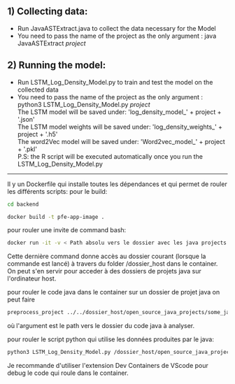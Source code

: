 ## 1) Collecting data:

* Run JavaASTExtract.java to collect the data necessary for the Model <br> 
* You need to pass the name of the project as the only argument : java JavaASTExtract _project_

## 2) Running the model:
* Run LSTM_Log_Density_Model.py to train and test the model on the collected data <br> 
* You need to pass the name of the project as the only argument : python3 LSTM_Log_Density_Model.py _project_  <br> 
The LSTM model will be saved under: 'log_density_model_' + project + '.json' <br>
The LSTM model weights will be saved under: 'log_density_weights_' + project + '.h5' <br>
The word2Vec model will be saved under: 'Word2vec_model_' + project + '.pkl' <br>
P.S: the R script will be executed automatically once you run the LSTM_Log_Density_Model.py

-------------------------

Il y un Dockerfile qui installe toutes les dépendances et qui permet de rouler les différents scripts:
pour le build:

```sh
cd backend
```

```sh
docker build -t pfe-app-image .
```

pour rouler une invite de command bash:
```sh
docker run -it -v < Path absolu vers le dossier avec les java projects >:/dossier_host -p 8080:8080 pfe-app-image /usr/bin/bash
```

Cette dernière command donne accès au dossier courant (lorsque la commande est lancé) à travers du folder /dossier_host
dans le container. On peut s'en servir pour acceder à des dossiers de projets java sur l'ordinateur host.

pour rouler le code java dans le container sur un dossier de projet java on peut faire
```sh
preprocess_project ../../dossier_host/open_source_java_projects/some_java_project_folder
```
où l'argument est le path vers le dossier du code java à analyser.

pour rouler le script python qui utilise les données produites par le java:
```sh
python3 LSTM_Log_Density_Model.py /dossier_host/open_source_java_projects/some_java_project_folder
```

Je recommande d'utiliser l'extension Dev Containers de VScode pour debug le code qui roule dans le container.

<!-- TODO: doc for dependencies and tests for running locally -->
<!-- pytest -p no:cacheprovider --log-cli-level=DEBUG
pytest -p no:cacheprovider ./tests/unit --log-cli-level=DEBUG
pytest -p no:cacheprovider ./tests/integration --log-cli-level=DEBUG -->